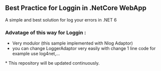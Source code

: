 ## Best Practice for Loggin in .NetCore WebApp 
A simple and best solution for log your errors in .NET 6
### Advatage of this way for Loggin :
* Very modulor (this sample implemented with Nlog Adaptor)
* you can change LoggerAdaptor very easily with change 1 line code for example use log4net,...


\* This repository will be updated continuously.
